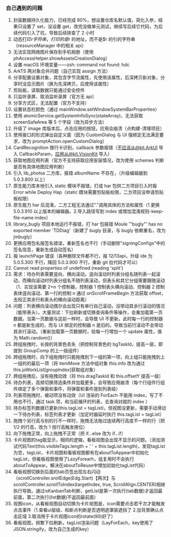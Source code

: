 ### 自己遇到的问题

1. 封装数据持久化能力，已经完成 80%，想设置仓库名默认值，简化入参，结果只设置了 set，没设置 get，改完没做单元测试，继续写后续它代码，为后续代码引入了坑，导致后续排查了 2 小时
2. 动态打印$r字符串，打印的是$r 的地址，而不是$r 的引的字符串（resourceManager 中的相关 api）
3. 无法实现网络图片保存到手机相册（使用 phAccessHelper.showAssetsCreationDialog）
4. 设置 macOS 环境变量——zsh: command not found: hdc
5. ArkTS 两对象合并问题（自己实现 assign 方法）
6. 分享配置设置对象，其包含字节流属性，先使用该属性，后深拷贝新对象，分享时没显示图片（换为先深拷贝，后使用该属性）
7. 剪贴板，读取数据只能通过安全控件
8. 只监听录屏、取消监听录屏（官方无 api）
9. 分享方式区，无法配置（官方不支持）
10. 设置状态栏颜色（通过 mainWindow.setWindowSystemBarProperties）
11. 使用 atomicService.getSystemInfoSync(stateArray)，无法获取 screenSafeArea 等 5 个字段（改为异步方法）
12. 升级了 image 库版本后，点击应用的按钮，应用会崩溃（点构建-清理项目）
13. 使用接口的形式弹出自定义窗（因为 CustomDialog 与 UI 强绑定无法满足要求，改为 promptAction.openCustomDialog）
14. CardRecognition 银行卡识别，callback 参数报错（不应该从@kit.ArkUI 导入 CallbackParam，应用从@kit.VisionKit 导入）
15. 获取地图应用列表（官方不支持获取应用安装情况，改为使用 schemes 判断是否有具体地图应用判断）
16. 引入 lib_photos 二方库，报错 albumName 不存在，（升级编辑器到 5.0.3.800 以上）
17. 原生能力库本地引入 static 模块不报错，打成 har 包供二方项目引入时报 Error while Deploy Hap（static 模块需要剪贴板权限，二方项目没申请剪贴板权限）
18. 原生能力 har 后混淆，二方工程无法通过"."调用具体的方法和属性（1.更换 5.0.3.910 以上版本的编辑器。2.导入路径写到 index 或增加混淆规则-keep-file-name index）
19. library_bugly 项目本地运行不报错，打 har 包报错 Moule '"bugly"' has no exported member 'TDDiag'（新建了 bugly 目录，与 bugly 依赖重名，改为 jmbugly）
20. 更换应用包名报签名错误，重新签名也不行（手动删除"signingConfigs"中的签名信息，重新生成自动签名）
21. 报 launchPage 错误（各种删除文件都不行，报 12/13api，升级 ide 为 5.0.5.300 不行，降回 5.0.3.900 不行，重新 git 拉代码才可以）
22. Cannot read properties of undefined (reading 'split')
23. 需求：待办列表需要竖向、横向滚动。竖向滚动时列表分组名随列表一起滚动，而横向滚动时列表分组名不随列表滚动，但表头和其它分组需要跟随滚动（1、实现该需要 2+n 个控制器，控制器 1 控制表头横向滚动、控制器 2 控制表体竖向滚动、第一行的控制 n 通过 onScrollFrameBegin 方法获取 offset，去校正其余行和表头的横向滚动距离）
24. 问题：列表横向滚动偶尔会出现只有单行自己滚动，没带动其余行滚动的情况（能带表头）。大量测试：下拉刷新或切换查询条件等操作，会重加载第一页数据。当第一页数据与这前一样时，会导致 UI 不更新。此时每一行的控制器 n 都是新生成的，而与 UI 绑定的控制器 n 是旧的。导致当前行滚动不会带动其余行滚动。（重新加载第一页数据时，给每一行增加一个 update 属性，值为 Math.random()）
25. 跨组拖拽时，长按的背景色丢失（把控制背景色的 bgTaskId，提高一层，即提到 GroupComp 的上一级组件）
26. 跨组拖拽时，向下组拖拽时只能拖拽到下一组的第一项，向上组只能拖拽到上一组的的最后一项（将 itemMove 方法中组对象 this.info 改为通过 this.joWorkList[groupIndex]获取组对象）
27. 跨组拖拽后，没有拖拽动效（将 this.dragTaskId 和 this.offsetY 提高一级）
28. 待办列表，高频切换筛选条件并加载更多，会导致应用崩溃（每个行组件行组件绑定了多个弹窗和事件，将弹窗和事件提到列表级）
29. 列表项拖拽时，被动项没有动效（UI 渲染的 ForEach 不能用 index，写了不用也不行，通过 task 项，和当前循环的列表，去查询对就的 index ）
30. 待办标签列数据已更新(this.tagList = tagList)，但视图没更新，需要手动滑动一下待办列表，标签列表才更新（加定时器延时执行 this.tagList = tagList）
31. 拖拽个另行高与别的行不一样时，拖拽无法拖过连续两行高度不一样的行（把 1/2 的行高，改为 1 倍行高触发换位）
32. 向下拖拽正常，向上拖拽不正常（把 if...else 改为 if...if）
33. 卡片视图的tag能显示，相同的逻辑，看板视图会出现不显示的问题。（添加测试代码Text(this.visibleTags.length + ' ' + this.tagList.length)，发现tagList为空，tagList，卡片视图和看板视图都有在aboutToAppear中初始化tagList，但看板视图使用了LazyForearh，组复用时不会执行aboutToAppear。解决在aboutToReuse中增加初始化tagList代码）
34. 看板视图切换到后面的tab页签出现左右闪动（scrollController.srollEdge(Edg.Start)【两次】与scrollController.scrollToIndex(targetIndex, true, ScrollAlign.CENTER)相继执行导致。通过isKanbanTab判断，getList是第一次执行(tab数据)才返回最前面，第二次执行(list数据)不返回最前面）
35. 视图icon，从看板视图自动切换为卡片视图是，icon需要点击若干次才能触发点击事件（1.查看ui层级、和断点判断是否透明遮罩层遮挡了 2.加背景确认点击区域 3.取消用于卡片视图icon的rotate(90)好了）
36. 看板视图，频繁下拉刷新，tagList渲染问题（LayForEach，key使用了JSON.stringify，改为自己生成的key）